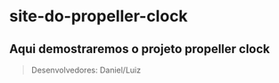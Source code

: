# site-do-propeller-clock
## Aqui demostraremos o projeto propeller clock
> Desenvolvedores: Daniel/Luiz
